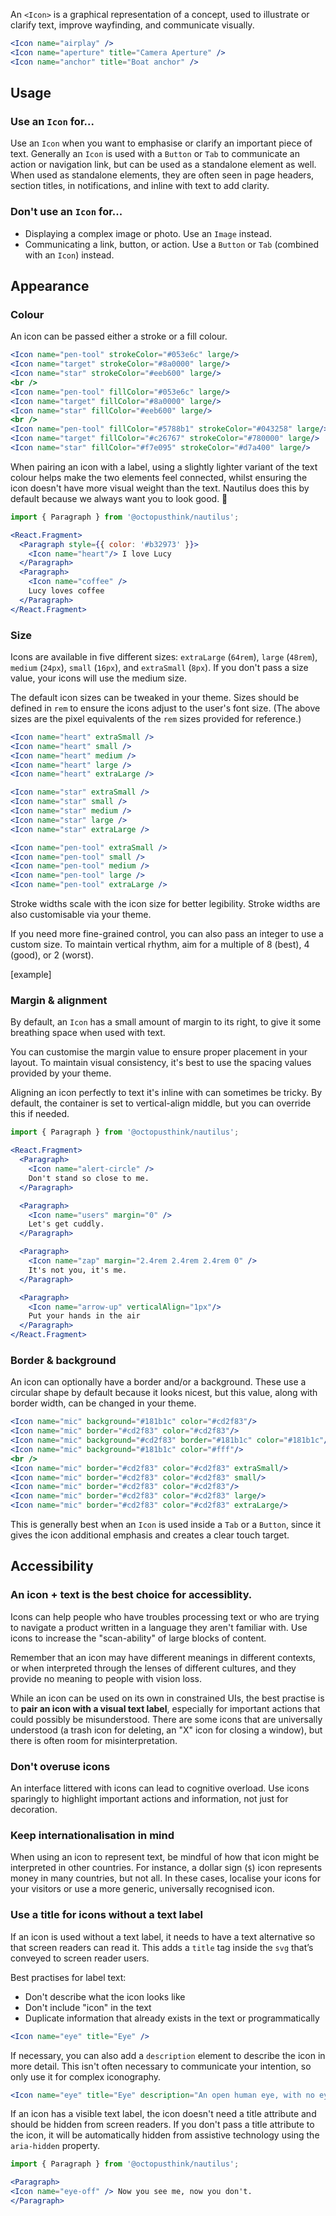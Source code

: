 An `<Icon>` is a graphical representation of a concept, used to illustrate or clarify text, improve wayfinding, and communicate visually.

```jsx
<Icon name="airplay" />
<Icon name="aperture" title="Camera Aperture" />
<Icon name="anchor" title="Boat anchor" />
```

## Usage

### Use an `Icon` for...

Use an `Icon` when you want to emphasise or clarify an important piece of text. Generally an `Icon` is used with a `Button` or `Tab` to communicate an action or navigation link, but can be used as a standalone element as well. When used as standalone elements, they are often seen in page headers, section titles, in notifications, and inline with text to add clarity.

### Don't use an `Icon` for...

- Displaying a complex image or photo. Use an `Image` instead.
- Communicating a link, button, or action. Use a `Button` or `Tab` (combined with an `Icon`) instead.

## Appearance

### Colour

An icon can be passed either a stroke or a fill colour.

```jsx
<Icon name="pen-tool" strokeColor="#053e6c" large/>
<Icon name="target" strokeColor="#8a0000" large/>
<Icon name="star" strokeColor="#eeb600" large/>
<br />
<Icon name="pen-tool" fillColor="#053e6c" large/>
<Icon name="target" fillColor="#8a0000" large/>
<Icon name="star" fillColor="#eeb600" large/>
<br />
<Icon name="pen-tool" fillColor="#5788b1" strokeColor="#043258" large/>
<Icon name="target" fillColor="#c26767" strokeColor="#780000" large/>
<Icon name="star" fillColor="#f7e095" strokeColor="#d7a400" large/>
```

When pairing an icon with a label, using a slightly lighter variant of the text colour helps make the two elements feel connected, whilst ensuring the icon doesn't have more visual weight than the text. Nautilus does this by default because we always want you to look good. 🙌

```jsx
import { Paragraph } from '@octopusthink/nautilus';

<React.Fragment>
  <Paragraph style={{ color: '#b32973' }}>
    <Icon name="heart"/> I love Lucy
  </Paragraph>
  <Paragraph>
    <Icon name="coffee" />
    Lucy loves coffee
  </Paragraph>
</React.Fragment>
```

### Size

Icons are available in five different sizes: `extraLarge` (`64rem`), `large` (`48rem`), `medium` (`24px`), `small` (`16px`), and `extraSmall` (`8px`). If you don't pass a size value, your icons will use the medium size.

The default icon sizes can be tweaked in your theme. Sizes should be defined in `rem` to ensure the icons adjust to the user's font size. (The above sizes are the pixel equivalents of the `rem` sizes provided for reference.)

```jsx
<Icon name="heart" extraSmall />
<Icon name="heart" small />
<Icon name="heart" medium />
<Icon name="heart" large />
<Icon name="heart" extraLarge />

<Icon name="star" extraSmall />
<Icon name="star" small />
<Icon name="star" medium />
<Icon name="star" large />
<Icon name="star" extraLarge />

<Icon name="pen-tool" extraSmall />
<Icon name="pen-tool" small />
<Icon name="pen-tool" medium />
<Icon name="pen-tool" large />
<Icon name="pen-tool" extraLarge />
```

Stroke widths scale with the icon size for better legibility. Stroke widths are also customisable via your theme.

If you need more fine-grained control, you can also pass an integer to use a custom size. To maintain vertical rhythm, aim for a multiple of 8 (best), 4 (good), or 2 (worst).

[example]

### Margin & alignment

By default, an `Icon` has a small amount of margin to its right, to give it some breathing space when used with text.

You can customise the margin value to ensure proper placement in your layout. To maintain visual consistency, it's best to use the spacing values provided by your theme.

Aligning an icon perfectly to text it's inline with can sometimes be tricky. By default, the container is set to vertical-align middle, but you can override this if needed.

```jsx
import { Paragraph } from '@octopusthink/nautilus';

<React.Fragment>
  <Paragraph>
    <Icon name="alert-circle" />
    Don't stand so close to me.
  </Paragraph>

  <Paragraph>
    <Icon name="users" margin="0" />
    Let's get cuddly.
  </Paragraph>

  <Paragraph>
    <Icon name="zap" margin="2.4rem 2.4rem 2.4rem 0" />
    It's not you, it's me.
  </Paragraph>

  <Paragraph>
    <Icon name="arrow-up" verticalAlign="1px"/>
    Put your hands in the air
  </Paragraph>
</React.Fragment>
```


### Border & background

An icon can optionally have a border and/or a background. These use a circular shape by default because it looks nicest, but this value, along with border width, can be changed in your theme.

```jsx
<Icon name="mic" background="#181b1c" color="#cd2f83"/>
<Icon name="mic" border="#cd2f83" color="#cd2f83"/>
<Icon name="mic" background="#cd2f83" border="#181b1c" color="#181b1c"/>
<Icon name="mic" background="#181b1c" color="#fff"/>
<br />
<Icon name="mic" border="#cd2f83" color="#cd2f83" extraSmall/>
<Icon name="mic" border="#cd2f83" color="#cd2f83" small/>
<Icon name="mic" border="#cd2f83" color="#cd2f83"/>
<Icon name="mic" border="#cd2f83" color="#cd2f83" large/>
<Icon name="mic" border="#cd2f83" color="#cd2f83" extraLarge/>


```

This is generally best when an `Icon` is used inside a `Tab` or a `Button`, since it gives the icon additional emphasis and creates a clear touch target.

## Accessibility

### An icon + text is the best choice for accessiblity.

Icons can help people who have troubles processing text or who are trying to navigate a product written in a language they aren't familiar with. Use icons to increase the "scan-ability" of large blocks of content.

Remember that an icon may have different meanings in different contexts, or when interpreted through the lenses of different cultures, and they provide no meaning to people with vision loss.

While an icon can be used on its own in constrained UIs, the best practise is to **pair an icon with a visual text label**, especially for important actions that could possibly be misunderstood. There are some icons that are universally understood (a trash icon for deleting, an "X" icon for closing a window), but there is often room for misinterpretation.

### Don't overuse icons

An interface littered with icons can lead to cognitive overload. Use icons sparingly to highlight important actions and information, not just for decoration.

### Keep internationalisation in mind

When using an icon to represent text, be mindful of how that icon might be interpreted in other countries. For instance, a dollar sign (`$`) icon represents money in many countries, but not all. In these cases, localise your icons for your visitors or use a more generic, universally recognised icon.

### Use a title for icons without a text label

If an icon is used without a text label, it needs to have a text alternative so that screen readers can read it. This adds a `title` tag inside the `svg` that’s conveyed to screen reader users.

Best practises for label text:
- Don't describe what the icon looks like
- Don't include "icon" in the text
- Duplicate information that already exists in the text or programmatically


```jsx
<Icon name="eye" title="Eye" />
```

If necessary, you can also add a `description` element to describe the icon in more detail. This isn't often necessary to communicate your intention, so only use it for complex iconography.

```jsx
<Icon name="eye" title="Eye" description="An open human eye, with no eyelashes." />
```

If an icon has a visible text label, the icon doesn't need a title attribute and should be hidden from screen readers. If you don't pass a title attribute to the icon, it will be automatically hidden from assistive technology using the `aria-hidden` property.

```jsx
import { Paragraph } from '@octopusthink/nautilus';

<Paragraph>
<Icon name="eye-off" /> Now you see me, now you don't.
</Paragraph>
```
